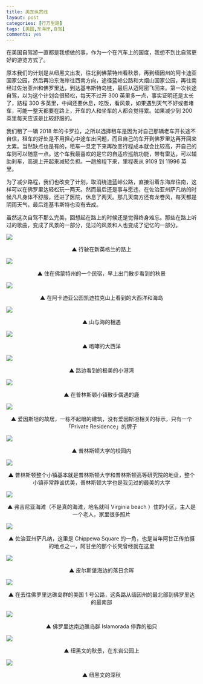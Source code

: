 ```yaml
---
title: 美东纵贯线
layout: post
categories: [行万里路]
tags: [美国,东海岸,自驾]
comments: yes
---
```


在美国自驾游一直都是我想做的事，作为一个在汽车上的国度，我想不到比自驾更好的游览方式了。

原本我们的计划是从纽黑文出发，往北到佛蒙特州看秋景，再到缅因州的阿卡迪亚国家公园，然后再沿东海岸往西南方向，途径蓝岭公路和大烟山国家公园，再往南经过佐治亚州和佛罗里达，到达基韦斯特岛链，最后从迈阿密飞回来。第一次长途自驾，以为这个计划会很轻松，每天不过开 300 英里多一点，事实证明还是太长了，路程 300 多英里，中间还要休息，吃饭，看风景，如果遇到天气不好或者堵车，可能一整天都要在路上，开车的人和坐车的人都会觉得累。如果减少到 200 英里每天应该是比较舒服的。

我们租了一辆 2018 年的卡罗拉，之所以选择租车是因为对自己那辆老车开长途不自信，租车的好处是不用担心中途车出问题，而且自己的车开到佛罗里达再开回来太累。当然缺点也是有的，租车一旦定下来再改变行程成本就会比较高，开自己的车则可以随意一点。这个车我最喜欢的是它的自适应巡航功能，带有雷达，可以辅助刹车，高速上开起来减轻负担。一趟旅程下来，里程表从 9109 到 11996 英里。

为了减少路程，我们也改变了计划，取消绕道蓝岭公路，直接沿着东海岸往南，这样可以在佛罗里达轻松玩一两天。然而最后还是事与愿违，在佐治亚州萨凡纳的时候凡凡身体不舒服，还进了医院，休息了两天。那几天南方还有龙卷风，每天都是阴雨天气，最后连基韦斯特也没有去成。

虽然这次自驾不那么完美，回想起在路上的时候还是觉得终身难忘。那些在路上听过的歌曲，变成了风景的一部分，见过的风景和人也变成了记忆的一部分。

![](https://blog-1252159939.cos.ap-hongkong.myqcloud.com/On%20the%20road.jpg) 

<center>▲ 行驶在新英格兰的路上</center>

![](https://blog-1252159939.cos.ap-hongkong.myqcloud.com/Vermont%20fall.jpg) 

<center>▲ 住在佛蒙特州的一个民宿，早上出门散步看到的秋景</center>

![](https://blog-1252159939.cos.ap-hongkong.myqcloud.com/Acadia2.jpg) 

<center>▲ 在阿卡迪亚公园凯迪拉克山上看到的大西洋和海岛</center>

![](https://blog-1252159939.cos.ap-hongkong.myqcloud.com/Acadia1.jpg) 

<center>▲ 山与海的相遇</center>

![](https://blog-1252159939.cos.ap-hongkong.myqcloud.com/Acadia3.jpg) 

<center>▲ 咆哮的大西洋</center>

![](https://blog-1252159939.cos.ap-hongkong.myqcloud.com/Acadia4.jpg) 

<center>▲ 路边看到的极美的小港湾</center>

![](https://blog-1252159939.cos.ap-hongkong.myqcloud.com/Princeton2.jpg) 

<center>▲ 在普林斯顿小镇散步偶遇的鹿</center>

![](https://blog-1252159939.cos.ap-hongkong.myqcloud.com/Princeton1.jpg)

<center>▲ 爱因斯坦的故居，一栋不起眼的建筑，没有爱因斯坦相关的标示，只有一个「Private Residence」的牌子</center>

![](https://blog-1252159939.cos.ap-hongkong.myqcloud.com/Princeton3.jpg)

<center>▲ 普林斯顿大学的校园内</center>

![](https://blog-1252159939.cos.ap-hongkong.myqcloud.com/Princeton4.jpg)

<center>▲ 普林斯顿整个小镇基本就是普林斯顿大学和普林斯顿高等研究院的地盘，整个小镇非常静谧优美，普林斯顿大学也是我见过的最美的大学</center>

![](https://blog-1252159939.cos.ap-hongkong.myqcloud.com/Virginia%20beach.jpg)

<center>▲ 弗吉尼亚海滩（不是真的海滩，地名就叫 Virginia beach ）住的小区，主人是一个老人，家里很多照片</center>

![](https://blog-1252159939.cos.ap-hongkong.myqcloud.com/GA.jpg)

<center>▲ 佐治亚州萨凡纳，这里是 Chippewa Square 的一角，也是当年阿甘正传拍摄的地点之一，阿甘坐的那个长凳曾经就在这里</center>

![](https://blog-1252159939.cos.ap-hongkong.myqcloud.com/Sunset.jpg)

<center>▲ 皮尔斯堡海边的落日余晖</center>

![](https://blog-1252159939.cos.ap-hongkong.myqcloud.com/US1%20South.jpg)

<center>▲  在去往佛罗里达礁岛群的美国 1 号公路，这条路从缅因州的最北部到佛罗里达的最南部</center>

![](https://blog-1252159939.cos.ap-hongkong.myqcloud.com/Islamorada%E2%81%A9%E2%81%A9.jpg)

<center>▲ 佛罗里达南边礁岛群 Islamorada 停靠的船只</center>

![](https://blog-1252159939.cos.ap-hongkong.myqcloud.com/NH%20fall3.jpg)

<center>▲ 纽黑文的秋景，在东岩公园上</center>

![](https://blog-1252159939.cos.ap-hongkong.myqcloud.com/NH%20fall5.jpg)

<center>▲ 纽黑文的深秋</center>

